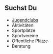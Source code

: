 ## Suchst Du

- [Jugendclubs](Jugendclubs.md)
- Aktivitäten
- Sportplätze
- Sportvereine
- Öffentliche Plätze
- Beratung
